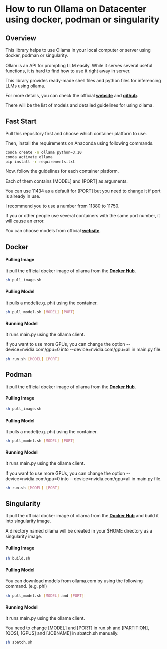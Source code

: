 # How to run Ollama on Datacenter using docker, podman or singularity
## Overview
This library helps to use Ollama in your local computer or server using docker, podman or singularity.

Ollam is an API for prompting LLM easily. While it serves several useful functions, it is hard to find how to use it right away in server.

This library provides ready-made shell files and python files for inferencing LLMs using ollama.

For more details, you can check the official [**website**](https://ollama.com) and [**github**](https://github.com/ollama/ollama).

There will be the list of models and detailed guidelines for using ollama.

## Fast Start
Pull this repository first and choose which container platform to use.

Then, install the requirements on Anaconda using following commands.

```bash
conda create -n ollama python=3.10
conda activate ollama
pip install -r requirements.txt
```

Now, follow the guidelines for each container platform.

Each of them contains [MODEL] and [PORT] as arguments.

You can use 11434 as a default for [PORT] but you need to change it if port is already in use.

I recommend you to use a number from 11380 to 11750.

If you or other people use several containers with the same port number, it will cause an error.

You can choose models from official [**website**](https://ollama.com).

## Docker

#### Pulling Image
It pull the official docker image of ollama from the [**Docker Hub**](https://hub.docker.com/r/ollama/ollama).
```bash
sh pull_image.sh
```

#### Pulling Model
It pulls a model(e.g. phi) using the container.
```bash
sh pull_model.sh [MODEL] [PORT]
```

#### Running Model
It runs main.py using the ollama client.

If you want to use more GPUs, you can change the option --device=nvidia.com/gpu=0 into --device=nvidia.com/gpu=all in main.py file.
```bash
sh run.sh [MODEL] [PORT]
```

## Podman
It pull the official docker image of ollama from the [**Docker Hub**](https://hub.docker.com/r/ollama/ollama).
#### Pulling Image
```bash
sh pull_image.sh 
```

#### Pulling Model
It pulls a model(e.g. phi) using the container.
```bash
sh pull_model.sh [MODEL] [PORT]
```

#### Running Model
It runs main.py using the ollama client.

If you want to use more GPUs, you can change the option --device=nvidia.com/gpu=0 into --device=nvidia.com/gpu=all in main.py file.
```bash
sh run.sh [MODEL] [PORT]
```

## Singularity
It pull the official docker image of ollama from the [**Docker Hub**](https://hub.docker.com/r/ollama/ollama) and build it into singularity image.

A directory named ollama will be created in your $HOME directory as a singularity image.
#### Pulling Image
```bash
sh build.sh
```

#### Pulling Model
You can download models from ollama.com by using the following command. (e.g. phi)
```bash
sh pull_model.sh [MODEL] and [PORT]
```

#### Running Model
It runs main.py using the ollama client.

You need to change [MODEL] and [PORT] in run.sh and [PARTITION], [QOS], [GPUS] and [JOBNAME] in sbatch.sh manually.
```bash
sh sbatch.sh
```
